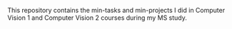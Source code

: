 This repository contains the min-tasks and min-projects I did in Computer Vision 1 and Computer Vision 2 courses during my MS study.
